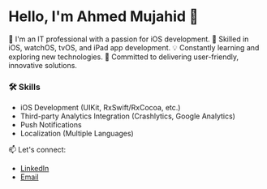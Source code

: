# Hello, I'm Ahmed Mujahid 👋

🚀 I'm an IT professional with a passion for iOS development.
📱 Skilled in iOS, watchOS, tvOS, and iPad app development.
💡 Constantly learning and exploring new technologies.
🌟 Committed to delivering user-friendly, innovative solutions.

### 🛠️ Skills
- iOS Development (UIKit, RxSwift/RxCocoa, etc.)
- Third-party Analytics Integration (Crashlytics, Google Analytics)
- Push Notifications
- Localization (Multiple Languages)

📫 Let's connect:
- [LinkedIn](www.linkedin.com/in/ahmed-mujahid)
- [Email](mailto:muhammad.ahmed6663@gmail.com)
